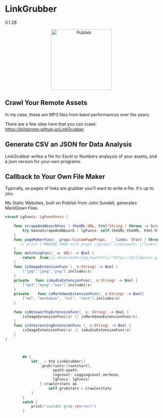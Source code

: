 # LinkGrubber
0.1.28




<p align="center">
<img src="https://billdonner.com/images/fists/fistUp1024x1024.png" width="200" max-width="90%" alt="Publish" />
</p>




## Crawl Your Remote Assets

In my case, these are MP3 files from band performances over the years. 

There are a few sites here that you can crawl:  https://billdonner.github.io/LinkGrubber

## Generate CSV an JSON for Data Analysis

LinkGrubber writes a file for Excel or Numbers analsysis of your assets, and a json version for your own programs.

## Callback to Your Own File Maker

Typically, as pages of links are grubber you'll want to write a file. It's up to you.

My Static Websites, built on Publish from John Sundell, generates MarkDown Files


```swift 
struct LgFuncs: LgFuncProts {
    
    func scrapeAndAbsorbFunc ( theURL:URL, html:String ) throws -> ScrapeAndAbsorbBlock {
        try kannaScrapeAndAbsorb ( lgFuncs: self,theURL:theURL, html:html )
    }
    func pageMakerFunc(_ props:CustomPageProps,  _ links: [Fav] ) throws -> () {
       // print ("MAKING PAGE with props \(props) linkscount: \(links)")
    }
    func matchingFunc(_ u: URL) -> Bool {
        return  true//u.absoluteString.hasPrefix("https://billdonner.github.io/LinkGrubber/")
    }
    func isImageExtensionFunc (_ s:String) -> Bool {
        ["jpg","jpeg","png"].includes(s)
    }
    private   func isAudioExtensionFunc(_ s:String) -> Bool {
        ["mp3","mpeg","wav"].includes(s)
    }
    private    func isMarkdownExtensionFunc(_ s:String) -> Bool{
        ["md", "markdown", "txt", "text"].includes(s)
    }
    
    func isNoteworthyExtensionFunc(_ s: String) -> Bool {
        isImageExtensionFunc(s) || isMarkdownExtensionFunc(s)
    }
    func isInterestingExtensionFunc (_ s:String) -> Bool {
        isImageExtensionFunc(s) || isAudioExtensionFunc(s)
    }
}


  
        do {
            let _ = try LinkGrubber()
                .grub(roots:[rootstart],
                      opath:opath,
                      logLevel: LoggingLevel.verbose,
                      lgFuncs: lgFuncs)
                { crawlerstats in
                    self.grubstats = crawlerstats
            }
        }
        catch {
            print("couldnt grub \(error)")
        }
    
```


